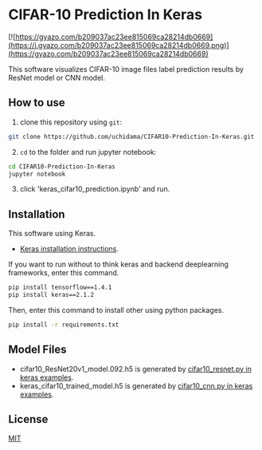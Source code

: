 ﻿# CIFAR-10 Prediction In Keras

[![https://gyazo.com/b209037ac23ee815069ca28214db0669](https://i.gyazo.com/b209037ac23ee815069ca28214db0669.png)](https://gyazo.com/b209037ac23ee815069ca28214db0669)

This software visualizes CIFAR-10 image files label prediction results by ResNet model or CNN model.

## How to use

1. clone this repository using `git`:

```sh
git clone https://github.com/uchidama/CIFAR10-Prediction-In-Keras.git
```

2. `cd` to the folder and run jupyter notebook:
```sh
cd CIFAR10-Prediction-In-Keras
jupyter notebook
```

3. click 'keras_cifar10_prediction.ipynb' and run.

## Installation

This software using Keras.
- [Keras installation instructions](https://github.com/keras-team/keras#installation).

If you want to run without to think keras and backend deeplearning frameworks, enter this command.   
```sh
pip install tensorflow==1.4.1
pip install keras==2.1.2
```

Then, enter this command to install other using python packages.
```sh
pip install -r requirements.txt
```

## Model Files

- cifar10_ResNet20v1_model.092.h5 is generated by [cifar10_resnet.py in keras examples](https://github.com/keras-team/keras/blob/master/examples/cifar10_resnet.py).  
- keras_cifar10_trained_model.h5 is generated by [cifar10_cnn.py in keras examples](https://github.com/keras-team/keras/blob/master/examples/cifar10_cnn.py).  

## License

[MIT](LICENSE.md)
